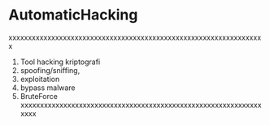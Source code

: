 # AutomaticHacking
xxxxxxxxxxxxxxxxxxxxxxxxxxxxxxxxxxxxxxxxxxxxxxxxxxxxxxxxxxxxxxxxxx
1. Tool hacking kriptografi
2. spoofing/sniffing,
3. exploitation
4. bypass malware
5. BruteForce
xxxxxxxxxxxxxxxxxxxxxxxxxxxxxxxxxxxxxxxxxxxxxxxxxxxxxxxxxxxxxxxxxx
